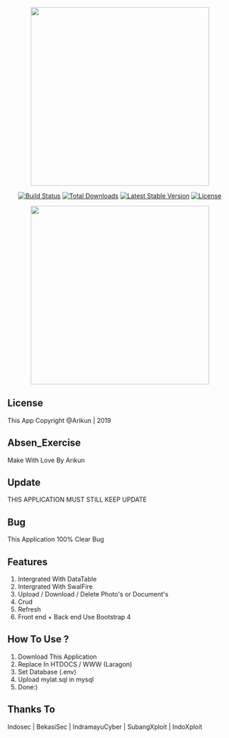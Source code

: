 
<p align="center"><img src="https://res.cloudinary.com/dtfbvvkyp/image/upload/v1566331377/laravel-logolockup-cmyk-red.svg" width="400">
</p>


<p align="center">
<a href="https://travis-ci.org/laravel/framework"><img src="https://travis-ci.org/laravel/framework.svg" alt="Build Status"></a>
<a href="https://packagist.org/packages/laravel/framework"><img src="https://poser.pugx.org/laravel/framework/d/total.svg" alt="Total Downloads"></a>
<a href="https://packagist.org/packages/laravel/framework"><img src="https://poser.pugx.org/laravel/framework/v/stable.svg" alt="Latest Stable Version"></a>
<a href="https://packagist.org/packages/laravel/framework"><img src="https://poser.pugx.org/laravel/framework/license.svg" alt="License"></a>
<p align="center"><img src="https://res.cloudinary.com/dtfbvvkyp/image/upload/v1566331377/laravel-logolockup-cmyk-red.svg" width="400">
</p>

## License

This App Copyright @Arikun | 2019 


## Absen_Exercise
Make With Love By Arikun

## Update
THIS APPLICATION MUST STILL KEEP UPDATE

## Bug

This Application 100% Clear Bug

## Features

1. Intergrated With DataTable
2. Intergrated With SwalFire
3. Upload / Download / Delete Photo's or Document's
4. Crud 
5. Refresh 
6. Front end + Back end Use Bootstrap 4


## How To Use ?

1. Download This Application
2. Replace In HTDOCS / WWW (Laragon)
3. Set Database (.env)
4. Upload mylat.sql in mysql
5. Done:)

## Thanks To

Indosec | 
BekasiSec | 
IndramayuCyber | 
SubangXploit | 
IndoXploit
